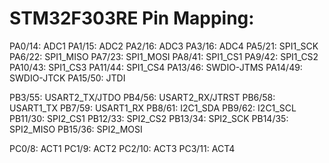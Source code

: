 # STM32F303RE Pin Mapping:

PA0/14:  ADC1
PA1/15:  ADC2
PA2/16:  ADC3
PA3/16:  ADC4
PA5/21:  SPI1_SCK
PA6/22:  SPI1_MISO
PA7/23:  SPI1_MOSI
PA8/41:  SPI1_CS1
PA9/42:  SPI1_CS2
PA10/43: SPI1_CS3
PA11/44: SPI1_CS4
PA13/46: SWDIO-JTMS
PA14/49: SWDIO-JTCK
PA15/50: JTDI

PB3/55:  USART2_TX/JTDO
PB4/56:  USART2_RX/JTRST
PB6/58:  USART1_TX
PB7/59:  USART1_RX
PB8/61:  I2C1_SDA
PB9/62:  I2C1_SCL
PB11/30: SPI2_CS1
PB12/33: SPI2_CS2
PB13/34: SPI2_SCK
PB14/35: SPI2_MISO
PB15/36: SPI2_MOSI

PC0/8:   ACT1
PC1/9:   ACT2
PC2/10:  ACT3
PC3/11:  ACT4

